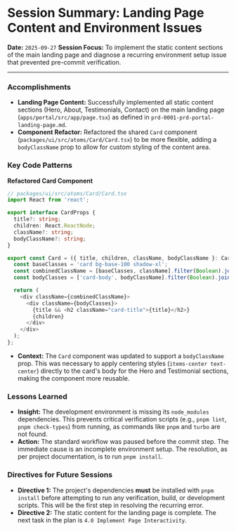 # Session Summary: Landing Page Content and Environment Issues

**Date:** `2025-09-27`
**Session Focus:** To implement the static content sections of the main landing page and diagnose a recurring environment setup issue that prevented pre-commit verification.

---

### Accomplishments

-   **Landing Page Content:** Successfully implemented all static content sections (Hero, About, Testimonials, Contact) on the main landing page (`apps/portal/src/app/page.tsx`) as defined in `prd-0001-prd-portal-landing-page.md`.
-   **Component Refactor:** Refactored the shared `Card` component (`packages/ui/src/atoms/Card/Card.tsx`) to be more flexible, adding a `bodyClassName` prop to allow for custom styling of the content area.

### Key Code Patterns

**Refactored Card Component**
```typescript
// packages/ui/src/atoms/Card/Card.tsx
import React from 'react';

export interface CardProps {
  title?: string;
  children: React.ReactNode;
  className?: string;
  bodyClassName?: string;
}

export const Card = ({ title, children, className, bodyClassName }: CardProps) => {
  const baseClasses = 'card bg-base-100 shadow-xl';
  const combinedClassName = [baseClasses, className].filter(Boolean).join(' ');
  const bodyClasses = ['card-body', bodyClassName].filter(Boolean).join(' ');

  return (
    <div className={combinedClassName}>
      <div className={bodyClasses}>
        {title && <h2 className="card-title">{title}</h2>}
        {children}
      </div>
    </div>
  );
};
```
- **Context:** The `Card` component was updated to support a `bodyClassName` prop. This was necessary to apply centering styles (`items-center text-center`) directly to the card's body for the Hero and Testimonial sections, making the component more reusable.

### Lessons Learned

- **Insight:** The development environment is missing its `node_modules` dependencies. This prevents critical verification scripts (e.g., `pnpm lint`, `pnpm check-types`) from running, as commands like `pnpm` and `turbo` are not found.
- **Action:** The standard workflow was paused before the commit step. The immediate cause is an incomplete environment setup. The resolution, as per project documentation, is to run `pnpm install`.

### Directives for Future Sessions

- **Directive 1:** The project's dependencies **must** be installed with `pnpm install` before attempting to run any verification, build, or development scripts. This will be the first step in resolving the recurring error.
- **Directive 2:** The static content for the landing page is complete. The next task in the plan is `4.0 Implement Page Interactivity`.
